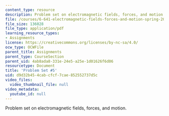```yaml
---
content_type: resource
description: Problem set on electromagnetic fields, forces, and motion.
file: /courses/6-641-electromagnetic-fields-forces-and-motion-spring-2009/d9d32b454cabcfcf7cae852552737d5c_MIT6_641s09_pset05.pdf
file_size: 136028
file_type: application/pdf
learning_resource_types:
- Assignments
license: https://creativecommons.org/licenses/by-nc-sa/4.0/
ocw_type: OCWFile
parent_title: Assignments
parent_type: CourseSection
parent_uid: 4ab8ada8-331e-24e5-a25e-1d01626f6d06
resourcetype: Document
title: 'Problem Set #5'
uid: d9d32b45-4cab-cfcf-7cae-852552737d5c
video_files:
  video_thumbnail_file: null
video_metadata:
  youtube_id: null
---
```

Problem set on electromagnetic fields, forces, and motion.